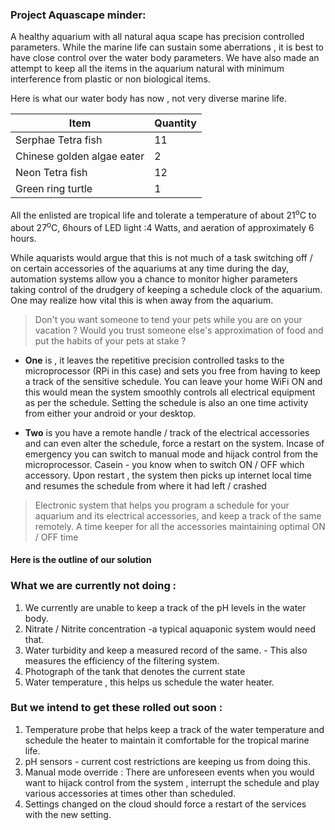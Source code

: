 ### Project Aquascape minder:

A healthy aquarium with all natural aqua scape has precision controlled parameters. While the marine life can sustain some aberrations , it is best to have close control over the water body parameters. We have also made an attempt to keep all the items in the aquarium natural with minimum interference from plastic or non biological items.

Here is what our water body has now , not very diverse marine life.

|Item|Quantity|
|-----|-----|
|Serphae Tetra fish|11|
|Chinese golden algae eater|2|
|Neon Tetra fish|12|
|Green ring turtle|1|

All the enlisted are tropical life and tolerate a temperature of about 21<sup>o</sup>C to about 27<sup>o</sup>C, 6hours of LED light :4 Watts, and aeration of approximately 6 hours.

While aquarists would argue that this is not much of a task switching off / on certain accessories of the aquariums at any time during the day, automation systems allow you a chance to monitor higher parameters taking control of the drudgery of keeping a schedule clock of the aquarium. One may realize how vital this is when away from the aquarium.

> Don't you want someone to tend your pets while you are on your vacation ? Would you trust someone else's approximation of food and put the habits of your pets at stake ?

- __One__ is , it leaves the repetitive precision controlled tasks to the microprocessor (RPi in this case) and sets you free from having to keep a track of the sensitive schedule. You can leave your home WiFi ON and this would mean the system smoothly controls all electrical equipment as per the schedule. Setting the schedule is also an one time activity from either your android or your desktop.

- __Two__ is you have a remote handle / track of the electrical accessories and can even alter the schedule, force a restart on the system. Incase of emergency you can switch to manual mode and hijack control from the microprocessor. Casein - you know when to switch ON / OFF which accessory. Upon restart , the system then picks up internet local time and resumes the schedule from where it had left / crashed

> Electronic system that helps you program a schedule for your aquarium and its electrical accessories, and keep a track of the same remotely. A time keeper for all the accessories maintaining optimal ON / OFF time

#### Here is the outline of our solution



### What we are currently not doing :

1. We currently are unable to keep a track of the pH levels in the water body.
2. Nitrate / Nitrite concentration -a typical aquaponic system would need that.
3. Water turbidity and keep a measured record of the same.  - This also measures the efficiency of the filtering system.
4. Photograph of the tank that denotes the current state
5. Water temperature , this helps us schedule the water heater.


### But we intend to get these rolled out soon :

1.  Temperature probe that helps keep a track of the water temperature and schedule the heater to maintain it comfortable for the tropical marine life.
2. pH sensors - current cost restrictions are keeping us from doing this.
3. Manual mode override : There are unforeseen events when you would want to hijack control from the system , interrupt the schedule and play various accessories at times other than scheduled.
4. Settings changed on the cloud should force a restart of the services with the new setting.

